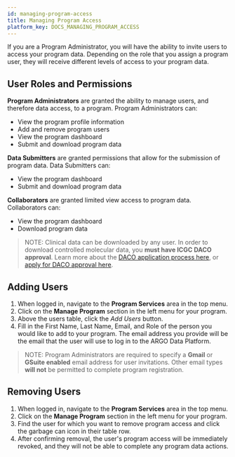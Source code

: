 ```yaml
---
id: managing-program-access
title: Managing Program Access
platform_key: DOCS_MANAGING_PROGRAM_ACCESS
---
```


If you are a Program Administrator, you will have the ability to invite users to access your program data. Depending on the role that you assign a program user, they will receive different levels of access to your program data.

## User Roles and Permissions

**Program Administrators** are granted the ability to manage users, and therefore data access, to a program. Program Administrators can:

- View the program profile information
- Add and remove program users
- View the program dashboard
- Submit and download program data

**Data Submitters** are granted permissions that allow for the submission of program data. Data Submitters can:

- View the program dashboard
- Submit and download program data

**Collaborators** are granted limited view access to program data. Collaborators can:

- View the program dashboard
- Download program data

> NOTE: Clinical data can be downloaded by any user. In order to download controlled molecular data, you **must have ICGC DACO approval**. Learn more about the [DACO application process here](/docs/data-access/data-access), or [apply for DACO approval here](https://icgc.org/daco).

## Adding Users

1. When logged in, navigate to the **Program Services** area in the top menu.
1. Click on the **Manage Program** section in the left menu for your program.
1. Above the users table, click the _Add Users_ button.
1. Fill in the First Name, Last Name, Email, and Role of the person you would like to add to your program. The email address you provide will be the email that the user will use to log in to the ARGO Data Platform.

> NOTE: Program Administrators are required to specify a **Gmail** or **GSuite enabled** email address for user invitations. Other email types **will not** be permitted to complete program registration.

## Removing Users

1. When logged in, navigate to the **Program Services** area in the top menu.
1. Click on the **Manage Program** section in the left menu for your program.
1. Find the user for which you want to remove program access and click the garbage can icon in their table row.
1. After confirming removal, the user's program access will be immediately revoked, and they will not be able to complete any program data actions.
